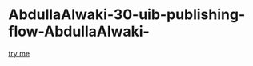 # AbdullaAlwaki-30-uib-publishing-flow-AbdullaAlwaki-
[try me](https://abdullaalwaki.github.io/AbdullaAlwaki-30-uib-publishing-flow-AbdullaAlwaki-/)
